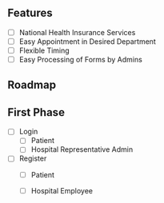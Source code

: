 ## Features
- [ ] National Health Insurance Services
- [ ] Easy Appointment in Desired Department
- [ ] Flexible Timing
- [ ] Easy Processing of Forms by Admins
## Roadmap

## First Phase 
- [ ] Login
    - [ ] Patient
    - [ ] Hospital Representative Admin 
- [ ] Register
    - [ ] Patient
    - [ ] Hospital Employee 

    
